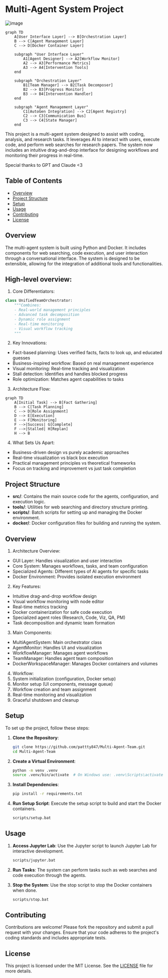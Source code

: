 # Multi-Agent System Project
![image](https://github.com/user-attachments/assets/374003b2-31f8-43d5-be7c-432ab63a4edf)
```mermaid
graph TD
    A[User Interface Layer] --> B[Orchestration Layer]
    B --> C[Agent Management Layer]
    C --> D[Docker Container Layer]
    
    subgraph "User Interface Layer"
        A1[Agent Designer] --> A2[Workflow Monitor]
        A2 --> A3[Performance Metrics]
        A3 --> A4[Intervention Tools]
    end

    subgraph "Orchestration Layer"
        B1[Team Manager] --> B2[Task Decomposer]
        B2 --> B3[Progress Monitor]
        B3 --> B4[Intervention Handler]
    end

    subgraph "Agent Management Layer"
        C1[AutoGen Integration] --> C2[Agent Registry]
        C2 --> C3[Communication Bus]
        C3 --> C4[State Manager]
    end
```

This project is a multi-agent system designed to assist with coding, analysis, and research tasks. It leverages AI to interact with users, execute code, and perform web searches for research papers. The system now includes an intuitive drag-and-drop interface for designing workflows and monitoring their progress in real-time.

Special thanks to GPT and Claude <3

## Table of Contents

- [Overview](#overview)
- [Project Structure](#project-structure)
- [Setup](#setup)
- [Usage](#usage)
- [Contributing](#contributing)
- [License](#license)

## Overview

The multi-agent system is built using Python and Docker. It includes components for web searching, code execution, and user interaction through a conversational interface. The system is designed to be extensible, allowing for the integration of additional tools and functionalities.

## High-level overview:

1. Core Differentiators:
```python
class UnifiedTeamOrchestrator:
    """Combines:
    - Real-world management principles
    - Advanced task decomposition
    - Dynamic role assignment 
    - Real-time monitoring
    - Visual workflow tracking
    """
```

2. Key Innovations:
- Fact-based planning: Uses verified facts, facts to look up, and educated guesses
- Business-inspired workflow: Based on real management experience
- Visual monitoring: Real-time tracking and visualization
- Stall detection: Identifies and handles blocked progress
- Role optimization: Matches agent capabilities to tasks

3. Architecture Flow:
```mermaid
graph TD
    A[Initial Task] --> B[Fact Gathering]
    B --> C[Task Planning]
    C --> D[Role Assignment]
    D --> E[Execution]
    E --> F[Monitoring]
    F -->|Success| G[Complete]
    F -->|Stalled| H[Replan]
    H --> B
```

4. What Sets Us Apart:
- Business-driven design vs purely academic approaches
- Real-time visualization vs black box execution
- Practical management principles vs theoretical frameworks
- Focus on tracking and improvement vs just task completion

## Project Structure

- **src/**: Contains the main source code for the agents, configuration, and execution logic.
- **tools/**: Utilities for web searching and directory structure printing.
- **scripts/**: Batch scripts for setting up and managing the Docker environment.
- **docker/**: Docker configuration files for building and running the system.

## Overview

1. Architecture Overview:
- GUI Layer: Handles visualization and user interaction
- Core System: Manages workflows, tasks, and team configuration
- Specialized Agents: Different types of AI agents for specific tasks
- Docker Environment: Provides isolated execution environment

2. Key Features:
- Intuitive drag-and-drop workflow design
- Visual workflow monitoring with node editor
- Real-time metrics tracking
- Docker containerization for safe code execution
- Specialized agent roles (Research, Code, Viz, QA, PM)
- Task decomposition and dynamic team formation

3. Main Components:
- MultiAgentSystem: Main orchestrator class
- AgentMonitor: Handles UI and visualization
- WorkflowManager: Manages agent workflows
- TeamManager: Handles agent team composition
- DockerWorkspaceManager: Manages Docker containers and volumes

4. Workflow:
1. System initialization (configuration, Docker setup)
2. Monitor setup (UI components, message queue)
3. Workflow creation and team assignment
4. Real-time monitoring and visualization
5. Graceful shutdown and cleanup

## Setup

To set up the project, follow these steps:

1. **Clone the Repository**:
   ```bash
   git clone https://github.com/pattty847/Multi-Agent-Team.git
   cd Multi-Agent-Team
   ```

2. **Create a Virtual Environment**:
   ```bash
   python -m venv .venv
   source .venv/bin/activate  # On Windows use: .venv\Scripts\activate
   ```

3. **Install Dependencies**:
   ```bash
   pip install -r requirements.txt
   ```

4. **Run Setup Script**:
   Execute the setup script to build and start the Docker containers.
   ```bash
   scripts/setup.bat
   ```

## Usage

1. **Access Jupyter Lab**:
   Use the Jupyter script to launch Jupyter Lab for interactive development.
   ```bash
   scripts/jupyter.bat
   ```

2. **Run Tasks**:
   The system can perform tasks such as web searches and code execution through the agents.

3. **Stop the System**:
   Use the stop script to stop the Docker containers when done.
   ```bash
   scripts/stop.bat
   ```

## Contributing

Contributions are welcome! Please fork the repository and submit a pull request with your changes. Ensure that your code adheres to the project's coding standards and includes appropriate tests.

## License

This project is licensed under the MIT License. See the [LICENSE](LICENSE) file for more details.
```
